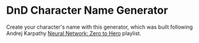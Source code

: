 # DnD Character Name Generator
Create your character's name with this generator, which was built following Andrej Karpathy [Neural Network: Zero to Hero](https://www.youtube.com/playlist?list=PLAqhIrjkxbuWI23v9cThsA9GvCAUhRvKZ) playlist.